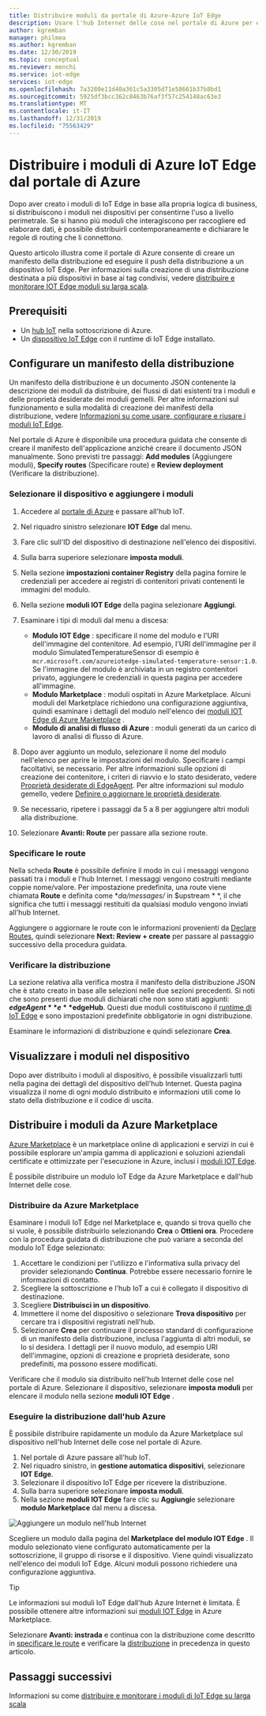 ```yaml
---
title: Distribuire moduli da portale di Azure-Azure IoT Edge
description: Usare l'hub Internet delle cose nel portale di Azure per eseguire il push di un modulo di IoT Edge dall'hub Internet al dispositivo IoT Edge, come configurato da un manifesto della distribuzione.
author: kgremban
manager: philmea
ms.author: kgremban
ms.date: 12/30/2019
ms.topic: conceptual
ms.reviewer: menchi
ms.service: iot-edge
services: iot-edge
ms.openlocfilehash: 7a3280e11d40a361c5a3305d71e58661b37b8bd1
ms.sourcegitcommit: 5925df3bcc362c8463b76af3f57c254148ac63e3
ms.translationtype: MT
ms.contentlocale: it-IT
ms.lasthandoff: 12/31/2019
ms.locfileid: "75563429"
---
```

# <a name="deploy-azure-iot-edge-modules-from-the-azure-portal"></a>Distribuire i moduli di Azure IoT Edge dal portale di Azure

Dopo aver creato i moduli di IoT Edge in base alla propria logica di business, si distribuiscono i moduli nei dispositivi per consentirne l'uso a livello perimetrale. Se si hanno più moduli che interagiscono per raccogliere ed elaborare dati, è possibile distribuirli contemporaneamente e dichiarare le regole di routing che li connettono.

Questo articolo illustra come il portale di Azure consente di creare un manifesto della distribuzione ed eseguire il push della distribuzione a un dispositivo IoT Edge. Per informazioni sulla creazione di una distribuzione destinata a più dispositivi in base ai tag condivisi, vedere [distribuire e monitorare IOT Edge moduli su larga scala](how-to-deploy-monitor.md).

## <a name="prerequisites"></a>Prerequisiti

* Un [hub IoT](../iot-hub/iot-hub-create-through-portal.md) nella sottoscrizione di Azure.
* Un [dispositivo IoT Edge](how-to-register-device.md#register-in-the-azure-portal) con il runtime di IoT Edge installato.

## <a name="configure-a-deployment-manifest"></a>Configurare un manifesto della distribuzione

Un manifesto della distribuzione è un documento JSON contenente la descrizione dei moduli da distribuire, dei flussi di dati esistenti tra i moduli e delle proprietà desiderate dei moduli gemelli. Per altre informazioni sul funzionamento e sulla modalità di creazione dei manifesti della distribuzione, vedere [Informazioni su come usare, configurare e riusare i moduli IoT Edge](module-composition.md).

Nel portale di Azure è disponibile una procedura guidata che consente di creare il manifesto dell'applicazione anziché creare il documento JSON manualmente. Sono previsti tre passaggi: **Add modules** (Aggiungere moduli), **Specify routes** (Specificare route) e **Review deployment** (Verificare la distribuzione).

### <a name="select-device-and-add-modules"></a>Selezionare il dispositivo e aggiungere i moduli

1. Accedere al [portale di Azure](https://portal.azure.com) e passare all'hub IoT.
1. Nel riquadro sinistro selezionare **IOT Edge** dal menu.
1. Fare clic sull'ID del dispositivo di destinazione nell'elenco dei dispositivi.
1. Sulla barra superiore selezionare **imposta moduli**.
1. Nella sezione **impostazioni container Registry** della pagina fornire le credenziali per accedere ai registri di contenitori privati contenenti le immagini del modulo.
1. Nella sezione **moduli IOT Edge** della pagina selezionare **Aggiungi**.
1. Esaminare i tipi di moduli dal menu a discesa:

   * **Modulo IOT Edge** : specificare il nome del modulo e l'URI dell'immagine del contenitore. Ad esempio, l'URI dell'immagine per il modulo SimulatedTemperatureSensor di esempio è `mcr.microsoft.com/azureiotedge-simulated-temperature-sensor:1.0`. Se l'immagine del modulo è archiviata in un registro contenitori privato, aggiungere le credenziali in questa pagina per accedere all'immagine. 
   * **Modulo Marketplace** : moduli ospitati in Azure Marketplace. Alcuni moduli del Marketplace richiedono una configurazione aggiuntiva, quindi esaminare i dettagli del modulo nell'elenco dei [moduli IOT Edge di Azure Marketplace](https://azuremarketplace.microsoft.com/marketplace/apps/category/internet-of-things?page=1&subcategories=iot-edge-modules) .
   * **Modulo di analisi di flusso di Azure** : moduli generati da un carico di lavoro di analisi di flusso di Azure. 

1. Dopo aver aggiunto un modulo, selezionare il nome del modulo nell'elenco per aprire le impostazioni del modulo. Specificare i campi facoltativi, se necessario. Per altre informazioni sulle opzioni di creazione dei contenitore, i criteri di riavvio e lo stato desiderato, vedere [Proprietà desiderate di EdgeAgent](module-edgeagent-edgehub.md#edgeagent-desired-properties). Per altre informazioni sul modulo gemello, vedere [Definire o aggiornare le proprietà desiderate](module-composition.md#define-or-update-desired-properties).
1. Se necessario, ripetere i passaggi da 5 a 8 per aggiungere altri moduli alla distribuzione.
1. Selezionare **Avanti: Route** per passare alla sezione route.

### <a name="specify-routes"></a>Specificare le route

Nella scheda **Route** è possibile definire il modo in cui i messaggi vengono passati tra i moduli e l'hub Internet. I messaggi vengono costruiti mediante coppie nome/valore. Per impostazione predefinita, una route viene chiamata **Route** e definita come **da/messages/* in $upstream * *, il che significa che tutti i messaggi restituiti da qualsiasi modulo vengono inviati all'hub Internet.  

Aggiungere o aggiornare le route con le informazioni provenienti da [Declare Routes](module-composition.md#declare-routes), quindi selezionare **Next: Review + create** per passare al passaggio successivo della procedura guidata.

### <a name="review-deployment"></a>Verificare la distribuzione

La sezione relativa alla verifica mostra il manifesto della distribuzione JSON che è stato creato in base alle selezioni nelle due sezioni precedenti. Si noti che sono presenti due moduli dichiarati che non sono stati aggiunti: **$edgeAgent** e **$edgeHub**. Questi due moduli costituiscono il [runtime di IoT Edge](iot-edge-runtime.md) e sono impostazioni predefinite obbligatorie in ogni distribuzione.

Esaminare le informazioni di distribuzione e quindi selezionare **Crea**.

## <a name="view-modules-on-your-device"></a>Visualizzare i moduli nel dispositivo

Dopo aver distribuito i moduli al dispositivo, è possibile visualizzarli tutti nella pagina dei dettagli del dispositivo dell'hub Internet. Questa pagina visualizza il nome di ogni modulo distribuito e informazioni utili come lo stato della distribuzione e il codice di uscita.

## <a name="deploy-modules-from-azure-marketplace"></a>Distribuire i moduli da Azure Marketplace

[Azure Marketplace](https://azuremarketplace.microsoft.com/) è un marketplace online di applicazioni e servizi in cui è possibile esplorare un'ampia gamma di applicazioni e soluzioni aziendali certificate e ottimizzate per l'esecuzione in Azure, inclusi i [moduli IOT Edge](https://azuremarketplace.microsoft.com/marketplace/apps/category/internet-of-things?page=1&subcategories=iot-edge-modules).

È possibile distribuire un modulo IoT Edge da Azure Marketplace e dall'hub Internet delle cose.

### <a name="deploy-from-azure-marketplace"></a>Distribuire da Azure Marketplace

Esaminare i moduli IoT Edge nel Marketplace e, quando si trova quello che si vuole, è possibile distribuirlo selezionando **Crea** o **Ottieni ora**. Procedere con la procedura guidata di distribuzione che può variare a seconda del modulo IoT Edge selezionato:

1. Accettare le condizioni per l'utilizzo e l'informativa sulla privacy del provider selezionando **Continua**. Potrebbe essere necessario fornire le informazioni di contatto.
1. Scegliere la sottoscrizione e l'hub IoT a cui è collegato il dispositivo di destinazione.
1. Scegliere **Distribuisci in un dispositivo**.
1. Immettere il nome del dispositivo o selezionare **Trova dispositivo** per cercare tra i dispositivi registrati nell'hub.
1. Selezionare **Crea** per continuare il processo standard di configurazione di un manifesto della distribuzione, inclusa l'aggiunta di altri moduli, se lo si desidera. I dettagli per il nuovo modulo, ad esempio URI dell'immagine, opzioni di creazione e proprietà desiderate, sono predefiniti, ma possono essere modificati.

Verificare che il modulo sia distribuito nell'hub Internet delle cose nel portale di Azure. Selezionare il dispositivo, selezionare **imposta moduli** per elencare il modulo nella sezione **moduli IOT Edge** .

### <a name="deploy-from-azure-iot-hub"></a>Eseguire la distribuzione dall'hub Azure

È possibile distribuire rapidamente un modulo da Azure Marketplace sul dispositivo nell'hub Internet delle cose nel portale di Azure.

1. Nel portale di Azure passare all'hub IoT.
1. Nel riquadro sinistro, in **gestione automatica dispositivi**, selezionare **IOT Edge**.
1. Selezionare il dispositivo IoT Edge per ricevere la distribuzione.
1. Sulla barra superiore selezionare **imposta moduli**.
1. Nella sezione **moduli IOT Edge** fare clic su **Aggiungi**e selezionare **modulo Marketplace** dal menu a discesa.

![Aggiungere un modulo nell'hub Internet](./media/how-to-deploy-modules-portal/iothub-add-module.png)

Scegliere un modulo dalla pagina del **Marketplace del modulo IOT Edge** . Il modulo selezionato viene configurato automaticamente per la sottoscrizione, il gruppo di risorse e il dispositivo. Viene quindi visualizzato nell'elenco dei moduli IoT Edge. Alcuni moduli possono richiedere una configurazione aggiuntiva.

> [!TIP]
> Le informazioni sui moduli IoT Edge dall'hub Azure Internet è limitata. È possibile ottenere altre informazioni sui [moduli IOT Edge](https://azuremarketplace.microsoft.com/marketplace/apps/category/internet-of-things?page=1&subcategories=iot-edge-modules) in Azure Marketplace.

Selezionare **Avanti: instrada** e continua con la distribuzione come descritto in [specificare le route](#specify-routes) e verificare la [distribuzione](#review-deployment) in precedenza in questo articolo.

## <a name="next-steps"></a>Passaggi successivi

Informazioni su come [distribuire e monitorare i moduli di IoT Edge su larga scala](how-to-deploy-monitor.md)
